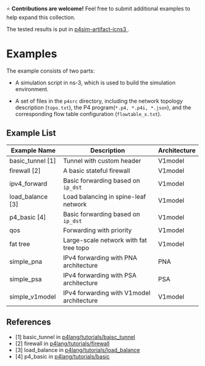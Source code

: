 ⭐ **Contributions are welcome!** Feel free to submit additional examples to help expand this collection.

The tested results is put in [p4sim-artifact-icns3
](https://github.com/HapCommSys/p4sim-artifact-icns3).

# Examples

The example consists of two parts:

* A simulation script in ns-3, which is used to build the simulation environment.

* A set of files in the `p4src` directory, including the network topology description (`topo.txt`), the P4 program(`*.p4, *.p4i, *.json`), and the corresponding flow table configuration (`flowtable_x.txt`).


## Example List

| Example Name     | Description                                      | Architecture     |
|------------------|--------------------------------------------------|------------------|
| basic_tunnel [1] | Tunnel with custom header                        | V1model          |
| firewall [2]     | A basic stateful firewall                        | V1model          |
| ipv4_forward     | Basic forwarding based on `ip_dst`               | V1model          |
| load_balance [3] | Load balancing in spine-leaf network             | V1model          |
| p4_basic [4]     | Basic forwarding based on `ip_dst`               | V1model          |
| qos              | Forwarding with priority                         | V1model          |
| fat tree         | Large-scale network with fat tree topo           | V1model          |
| simple_pna       | IPv4 forwarding with PNA architecture            | PNA              |
| simple_psa       | IPv4 forwarding with PSA architecture            | PSA              |
| simple_v1model   | IPv4 forwarding with V1model architecture        | V1model          |


## References

- [1] basic_tunnel in [p4lang/tutorials/baisc_tunnel](https://github.com/p4lang/tutorials/tree/master/exercises/basic_tunnel)
- [2] firewall in [p4lang/tutorials/firewall](https://github.com/p4lang/tutorials/tree/master/exercises/firewall)
- [3] load_balance in [p4lang/tutorials/load_balance](https://github.com/p4lang/tutorials/tree/master/exercises/load_balance)
- [4] p4_basic in [p4lang/tutorials/basic](https://github.com/p4lang/tutorials/tree/master/exercises/basic)